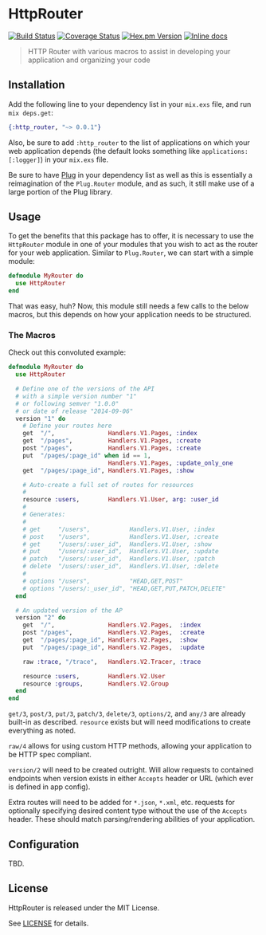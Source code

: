 # HttpRouter
[![Build Status](https://img.shields.io/travis/slogsdon/elixir-http-router.svg?style=flat)](https://travis-ci.org/slogsdon/elixir-http-router)
[![Coverage Status](https://img.shields.io/coveralls/slogsdon/elixir-http-router.svg?style=flat)](https://coveralls.io/r/slogsdon/elixir-http-router)
[![Hex.pm Version](http://img.shields.io/hexpm/v/http_router.svg?style=flat)](https://hex.pm/packages/http_router)
[![Inline docs](http://inch-ci.org/github/slogsdon/elixir-http-router.svg?branch=master)](http://inch-ci.org/github/slogsdon/elixir-http-router)

> HTTP Router with various macros to assist in
> developing your application and organizing
> your code

## Installation

Add the following line to your dependency list
in your `mix.exs` file, and run `mix deps.get`:

```elixir
{:http_router, "~> 0.0.1"}
```

Also, be sure to add `:http_router` to the list
of applications on which your web application
depends (the default looks something like
`applications: [:logger]`) in your `mix.exs`
file.

Be sure to have [Plug][plug] in your dependency
list as well as this is essentially a
reimagination of the `Plug.Router` module, and
as such, it still make use of a large portion
of the Plug library.

## Usage

To get the benefits that this package has to
offer, it is necessary to use the `HttpRouter`
module in one of your modules that you wish to
act as the router for your web application.
Similar to `Plug.Router`, we can start with a
simple module:

```elixir
defmodule MyRouter do
  use HttpRouter
end
```

That was easy, huh? Now, this module still needs a
few calls to the below macros, but this depends on
how your application needs to be structured.

### The Macros

Check out this convoluted example:

```elixir
defmodule MyRouter do
  use HttpRouter

  # Define one of the versions of the API
  # with a simple version number "1"
  # or following semver "1.0.0"
  # or date of release "2014-09-06"
  version "1" do
    # Define your routes here
    get  "/",               Handlers.V1.Pages, :index
    get  "/pages",          Handlers.V1.Pages, :create
    post "/pages",          Handlers.V1.Pages, :create
    put  "/pages/:page_id" when id == 1,
                            Handlers.V1.Pages, :update_only_one
    get  "/pages/:page_id", Handlers.V1.Pages, :show

    # Auto-create a full set of routes for resources
    #
    resource :users,        Handlers.V1.User, arg: :user_id
    #
    # Generates:
    #
    # get     "/users",           Handlers.V1.User, :index
    # post    "/users",           Handlers.V1.User, :create
    # get     "/users/:user_id",  Handlers.V1.User, :show
    # put     "/users/:user_id",  Handlers.V1.User, :update
    # patch   "/users/:user_id",  Handlers.V1.User, :patch
    # delete  "/users/:user_id",  Handlers.V1.User, :delete
    #
    # options "/users",           "HEAD,GET,POST"
    # options "/users/:_user_id", "HEAD,GET,PUT,PATCH,DELETE"
  end

  # An updated version of the AP
  version "2" do
    get  "/",               Handlers.V2.Pages,  :index
    post "/pages",          Handlers.V2.Pages,  :create
    get  "/pages/:page_id", Handlers.V2.Pages,  :show
    put  "/pages/:page_id", Handlers.V2.Pages,  :update

    raw :trace, "/trace",   Handlers.V2.Tracer, :trace

    resource :users,        Handlers.V2.User
    resource :groups,       Handlers.V2.Group
  end
end
```

`get/3`, `post/3`, `put/3`, `patch/3`, `delete/3`,
`options/2`, and `any/3` are already built-in as
described. `resource` exists but will need
modifications to create everything as noted.

`raw/4` allows for using custom HTTP methods, allowing
your application to be HTTP spec compliant.

`version/2` will need to be created outright. Will
allow requests to contained endpoints when version
exists in either `Accepts` header or URL (which ever
is defined in app config).

Extra routes will need to be added for `*.json`,
`*.xml`, etc. requests for optionally specifying
desired content type without the use of the
`Accepts` header. These should match
parsing/rendering abilities of your application.

## Configuration

TBD.

## License

HttpRouter is released under the MIT License.

See [LICENSE](license) for details.

[plug]: https://github.com/elixir-lang/plug
[license]: https://github.com/slogsdon/elixir-http-router/blob/master/LICENSE
